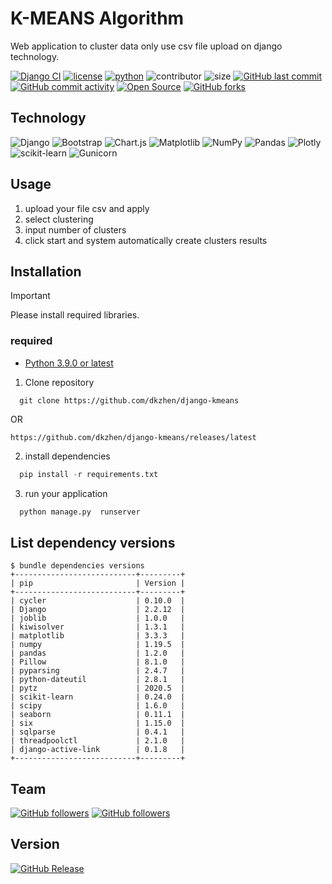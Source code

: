 # K-MEANS Algorithm

Web application to cluster data only use csv file upload on django technology.

[![Django CI](https://github.com/dkzhen/django-kmeans/actions/workflows/django.yml/badge.svg)](https://github.com/dkzhen/django-kmeans/actions/workflows/django.yml) [![license](https://img.shields.io/github/license/dkzhen/django-kmeans.svg)](https://github.com/dkzhen/django-kmeans/blob/main/LICENSE) [![python](https://img.shields.io/badge/Python-3.9-3776AB.svg?style=flat&logo=python&logoColor=blue)](https://www.python.org) ![contributor](https://img.shields.io/github/contributors/dkzhen/django-kmeans?color=purple) ![size](https://img.shields.io/github/repo-size/dkzhen/django-kmeans?color=orange) [![GitHub last commit](https://img.shields.io/github/last-commit/dkzhen/django-kmeans.svg?style=flat)]() [![GitHub commit activity](https://img.shields.io/github/commit-activity/y/dkzhen/django-kmeans.svg?style=flat)]() [![Open Source](https://badges.frapsoft.com/os/v1/open-source.svg?v=103)](https://opensource.org/) [![GitHub forks](https://img.shields.io/github/forks/dkzhen/django-kmeans.svg?style=social&label=Fork)](https://github.com/JonSnow/MyBadges)

## Technology

![Django](https://img.shields.io/badge/django-%23092E20.svg?style=for-the-badge&logo=django&logoColor=white) ![Bootstrap](https://img.shields.io/badge/bootstrap-%238511FA.svg?style=for-the-badge&logo=bootstrap&logoColor=white) ![Chart.js](https://img.shields.io/badge/chart.js-F5788D.svg?style=for-the-badge&logo=chart.js&logoColor=white) ![Matplotlib](https://img.shields.io/badge/Matplotlib-%23ffffff.svg?style=for-the-badge&logo=Matplotlib&logoColor=black) ![NumPy](https://img.shields.io/badge/numpy-%23013243.svg?style=for-the-badge&logo=numpy&logoColor=white) ![Pandas](https://img.shields.io/badge/pandas-%23150458.svg?style=for-the-badge&logo=pandas&logoColor=white) ![Plotly](https://img.shields.io/badge/Plotly-%233F4F75.svg?style=for-the-badge&logo=plotly&logoColor=white) ![scikit-learn](https://img.shields.io/badge/scikit--learn-%23F7931E.svg?style=for-the-badge&logo=scikit-learn&logoColor=white) ![Gunicorn](https://img.shields.io/badge/gunicorn-%298729.svg?style=for-the-badge&logo=gunicorn&logoColor=white)

## Usage

1. upload your file csv and apply
2. select clustering
3. input number of clusters
4. click start and system automatically create clusters results

## Installation

> [!IMPORTANT]
> Please install required libraries.

### required

- [Python 3.9.0 or latest](https://www.python.org/downloads/)

1. Clone repository

```console
  git clone https://github.com/dkzhen/django-kmeans
```

OR

```console
https://github.com/dkzhen/django-kmeans/releases/latest
```

2. install dependencies

```python
  pip install -r requirements.txt
```

3. run your application

```python
  python manage.py  runserver
```

## List dependency versions

```console
$ bundle dependencies versions
+---------------------------+---------+
| pip                       | Version |
+---------------------------+---------+
| cycler                    | 0.10.0  |
| Django                    | 2.2.12  |
| joblib                    | 1.0.0   |
| kiwisolver                | 1.3.1   |
| matplotlib                | 3.3.3   |
| numpy                     | 1.19.5  |
| pandas                    | 1.2.0   |
| Pillow                    | 8.1.0   |
| pyparsing                 | 2.4.7   |
| python-dateutil           | 2.8.1   |
| pytz                      | 2020.5  |
| scikit-learn              | 0.24.0  |
| scipy                     | 1.6.0   |
| seaborn                   | 0.11.1  |
| six                       | 1.15.0  |
| sqlparse                  | 0.4.1   |
| threadpoolctl             | 2.1.0   |
| django-active-link        | 0.1.8   |
+---------------------------+---------+
```

## Team

[![GitHub followers](https://img.shields.io/github/followers/dkzhen.svg?style=social&label=dkzhen)](https://github.com/dkzhen) [![GitHub followers](https://img.shields.io/github/followers/arthur-son.svg?style=social&label=arthur-son)](https://github.com/arthur-son)

## Version

[![GitHub Release](https://img.shields.io/github/v/release/dkzhen/django-kmeans.svg)](https://github.com/dkzhen/django-kmeans/releases/latest)
